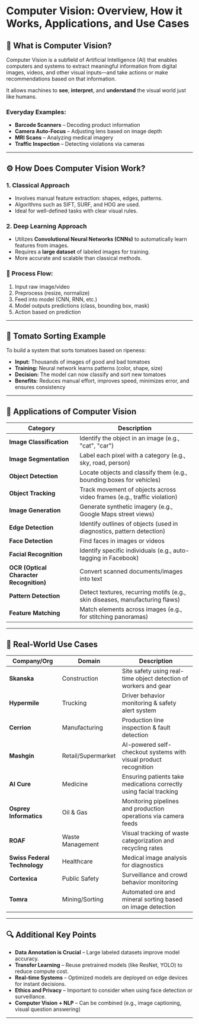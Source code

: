 # Computer Vision: Overview, How it Works, Applications, and Use Cases

## 🧠 What is Computer Vision?

Computer Vision is a subfield of Artificial Intelligence (AI) that enables computers and systems to extract meaningful information from digital images, videos, and other visual inputs—and take actions or make recommendations based on that information.

It allows machines to **see**, **interpret**, and **understand** the visual world just like humans.

### Everyday Examples:

- **Barcode Scanners** – Decoding product information
- **Camera Auto-Focus** – Adjusting lens based on image depth
- **MRI Scans** – Analyzing medical imagery
- **Traffic Inspection** – Detecting violations via cameras

---

## ⚙️ How Does Computer Vision Work?

### 1. **Classical Approach**

- Involves manual feature extraction: shapes, edges, patterns.
- Algorithms such as SIFT, SURF, and HOG are used.
- Ideal for well-defined tasks with clear visual rules.

### 2. **Deep Learning Approach**

- Utilizes **Convolutional Neural Networks (CNNs)** to automatically learn features from images.
- Requires a **large dataset** of labeled images for training.
- More accurate and scalable than classical methods.

### 🔄 Process Flow:

1. Input raw image/video
2. Preprocess (resize, normalize)
3. Feed into model (CNN, RNN, etc.)
4. Model outputs predictions (class, bounding box, mask)
5. Action based on prediction

---

## 🍅 Tomato Sorting Example

To build a system that sorts tomatoes based on ripeness:

- **Input:** Thousands of images of good and bad tomatoes
- **Training:** Neural network learns patterns (color, shape, size)
- **Decision:** The model can now classify and sort new tomatoes
- **Benefits:** Reduces manual effort, improves speed, minimizes error, and ensures consistency

---

## 📌 Applications of Computer Vision

| Category                                | Description                                                                  |
| --------------------------------------- | ---------------------------------------------------------------------------- |
| **Image Classification**                | Identify the object in an image (e.g., "cat", "car")                         |
| **Image Segmentation**                  | Label each pixel with a category (e.g., sky, road, person)                   |
| **Object Detection**                    | Locate objects and classify them (e.g., bounding boxes for vehicles)         |
| **Object Tracking**                     | Track movement of objects across video frames (e.g., traffic violation)      |
| **Image Generation**                    | Generate synthetic imagery (e.g., Google Maps street views)                  |
| **Edge Detection**                      | Identify outlines of objects (used in diagnostics, pattern detection)        |
| **Face Detection**                      | Find faces in images or videos                                               |
| **Facial Recognition**                  | Identify specific individuals (e.g., auto-tagging in Facebook)               |
| **OCR (Optical Character Recognition)** | Convert scanned documents/images into text                                   |
| **Pattern Detection**                   | Detect textures, recurring motifs (e.g., skin diseases, manufacturing flaws) |
| **Feature Matching**                    | Match elements across images (e.g., for stitching panoramas)                 |

---

## 🧪 Real-World Use Cases

| Company/Org                  | Domain             | Description                                                        |
| ---------------------------- | ------------------ | ------------------------------------------------------------------ |
| **Skanska**                  | Construction       | Site safety using real-time object detection of workers and gear   |
| **Hypermile**                | Trucking           | Driver behavior monitoring & safety alert system                   |
| **Cerrion**                  | Manufacturing      | Production line inspection & fault detection                       |
| **Mashgin**                  | Retail/Supermarket | AI-powered self-checkout systems with visual product recognition   |
| **AI Cure**                  | Medicine           | Ensuring patients take medications correctly using facial tracking |
| **Osprey Informatics**       | Oil & Gas          | Monitoring pipelines and production operations via camera feeds    |
| **ROAF**                     | Waste Management   | Visual tracking of waste categorization and recycling rates        |
| **Swiss Federal Technology** | Healthcare         | Medical image analysis for diagnostics                             |
| **Cortexica**                | Public Safety      | Surveillance and crowd behavior monitoring                         |
| **Tomra**                    | Mining/Sorting     | Automated ore and mineral sorting based on image detection         |

---

## 🔍 Additional Key Points

- **Data Annotation is Crucial** – Large labeled datasets improve model accuracy.
- **Transfer Learning** – Reuse pretrained models (like ResNet, YOLO) to reduce compute cost.
- **Real-time Systems** – Optimized models are deployed on edge devices for instant decisions.
- **Ethics and Privacy** – Important to consider when using face detection or surveillance.
- **Computer Vision + NLP** – Can be combined (e.g., image captioning, visual question answering)

---
